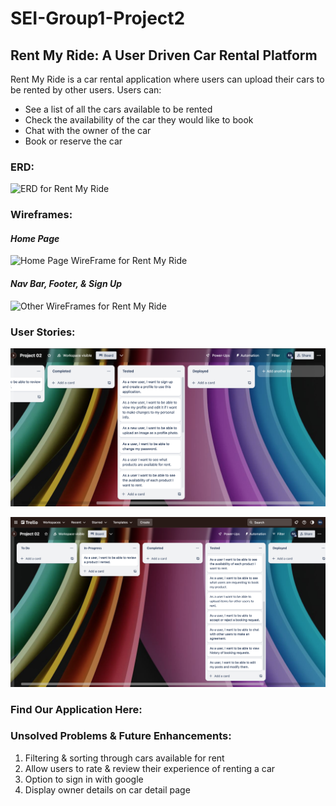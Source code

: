 # SEI-Group1-Project2
## **Rent My Ride: A User Driven Car Rental Platform**

Rent My Ride is a car rental application where users can upload their cars to be rented by other users. Users can:
 
 * See a list of all the cars available to be rented
 * Check the availability of the car they would like to book
 * Chat with the owner of the car
 * Book or reserve the car

### ERD:
![ERD for Rent My Ride](images/ERD%20Car%20Rental%20App.png)

### Wireframes:
#### *Home Page*
![Home Page WireFrame for Rent My Ride](images/homepage-wireframe-carRental.png)

#### *Nav Bar, Footer, & Sign Up*
![Other WireFrames for Rent My Ride](images/wireframes-carRental.png)

### User Stories:
![User Stories Rent My Ride](images/Screen%20Shot%202023-06-14%20at%204.46.56%20PM.png)

![User Stories Rent My Ride](images/Screen%20Shot%202023-06-14%20at%204.53.10%20PM.png)

### Find Our Application Here: 
<!-- link to deployed -->

### Unsolved Problems & Future Enhancements:
1. Filtering & sorting through cars available for rent
2. Allow users to rate & review their experience of renting a car
3. Option to sign in with google
4. Display owner details on car detail page

